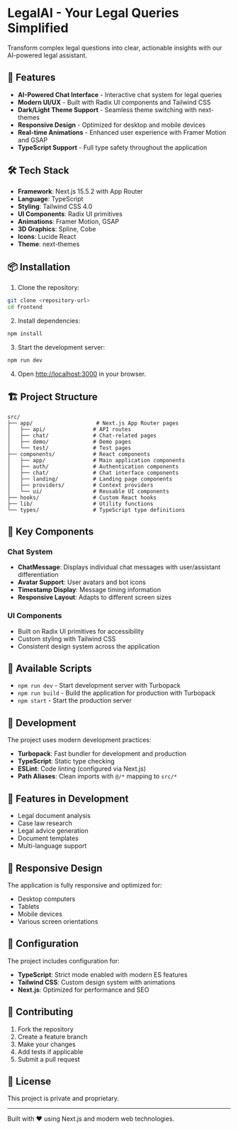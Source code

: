 # LegalAI - Your Legal Queries Simplified

Transform complex legal questions into clear, actionable insights with our AI-powered legal assistant.

## 🚀 Features

- **AI-Powered Chat Interface** - Interactive chat system for legal queries
- **Modern UI/UX** - Built with Radix UI components and Tailwind CSS
- **Dark/Light Theme Support** - Seamless theme switching with next-themes
- **Responsive Design** - Optimized for desktop and mobile devices
- **Real-time Animations** - Enhanced user experience with Framer Motion and GSAP
- **TypeScript Support** - Full type safety throughout the application

## 🛠️ Tech Stack

- **Framework**: Next.js 15.5.2 with App Router
- **Language**: TypeScript
- **Styling**: Tailwind CSS 4.0
- **UI Components**: Radix UI primitives
- **Animations**: Framer Motion, GSAP
- **3D Graphics**: Spline, Cobe
- **Icons**: Lucide React
- **Theme**: next-themes

## 📦 Installation

1. Clone the repository:
```bash
git clone <repository-url>
cd frontend
```

2. Install dependencies:
```bash
npm install
```

3. Start the development server:
```bash
npm run dev
```

4. Open [http://localhost:3000](http://localhost:3000) in your browser.

## 🏗️ Project Structure

```
src/
├── app/                    # Next.js App Router pages
│   ├── api/               # API routes
│   ├── chat/              # Chat-related pages
│   ├── demo/              # Demo pages
│   └── test/              # Test pages
├── components/            # React components
│   ├── app/               # Main application components
│   ├── auth/              # Authentication components
│   ├── chat/              # Chat interface components
│   ├── landing/           # Landing page components
│   ├── providers/         # Context providers
│   └── ui/                # Reusable UI components
├── hooks/                 # Custom React hooks
├── lib/                   # Utility functions
└── types/                 # TypeScript type definitions
```

## 🎨 Key Components

### Chat System
- **ChatMessage**: Displays individual chat messages with user/assistant differentiation
- **Avatar Support**: User avatars and bot icons
- **Timestamp Display**: Message timing information
- **Responsive Layout**: Adapts to different screen sizes

### UI Components
- Built on Radix UI primitives for accessibility
- Custom styling with Tailwind CSS
- Consistent design system across the application

## 🚀 Available Scripts

- `npm run dev` - Start development server with Turbopack
- `npm run build` - Build the application for production with Turbopack
- `npm start` - Start the production server

## 🎯 Development

The project uses modern development practices:

- **Turbopack**: Fast bundler for development and production
- **TypeScript**: Static type checking
- **ESLint**: Code linting (configured via Next.js)
- **Path Aliases**: Clean imports with `@/*` mapping to `src/*`

## 🌟 Features in Development

- Legal document analysis
- Case law research
- Legal advice generation
- Document templates
- Multi-language support

## 📱 Responsive Design

The application is fully responsive and optimized for:
- Desktop computers
- Tablets
- Mobile devices
- Various screen orientations

## 🔧 Configuration

The project includes configuration for:
- **TypeScript**: Strict mode enabled with modern ES features
- **Tailwind CSS**: Custom design system with animations
- **Next.js**: Optimized for performance and SEO

## 🤝 Contributing

1. Fork the repository
2. Create a feature branch
3. Make your changes
4. Add tests if applicable
5. Submit a pull request

## 📄 License

This project is private and proprietary.

---

Built with ❤️ using Next.js and modern web technologies.
